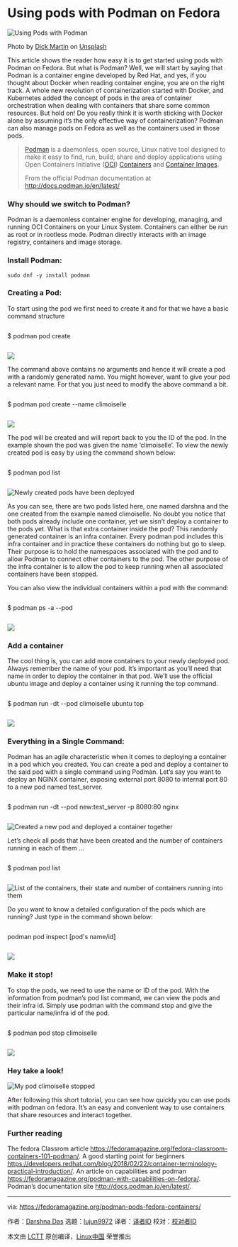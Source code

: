 [#]: collector: (lujun9972)
[#]: translator: ( )
[#]: reviewer: ( )
[#]: publisher: ( )
[#]: url: ( )
[#]: subject: (Using pods with Podman on Fedora)
[#]: via: (https://fedoramagazine.org/podman-pods-fedora-containers/)
[#]: author: (Darshna Das https://fedoramagazine.org/author/climoiselle/)

Using pods with Podman on Fedora
======

![Using Pods with Podman][1]

Photo by [Dick Martin][2] on [Unsplash][3]

This article shows the reader how easy it is to get started using pods with Podman on Fedora. But what is Podman? Well, we will start by saying that Podman is a container engine developed by Red Hat, and yes, if you thought about Docker when reading container engine, you are on the right track. A whole new revolution of containerization started with Docker, and Kubernetes added the concept of pods in the area of container orchestration when dealing with containers that share some common resources. But hold on! Do you really think it is worth sticking with Docker alone by assuming it’s the only effective way of containerization? Podman can also manage pods on Fedora as well as the containers used in those pods.

> [Podman][4] is a daemonless, open source, Linux native tool designed to make it easy to find, run, build, share and deploy applications using Open Containers Initiative ([OCI][5]) [Containers][6] and [Container Images][7].
>
> From the official Podman documentation at <http://docs.podman.io/en/latest/>

### Why should we switch to Podman?

Podman is a daemonless container engine for developing, managing, and running OCI Containers on your Linux System. Containers can either be run as root or in rootless mode. Podman directly interacts with an image registry, containers and image storage.

### Install Podman:

```
sudo dnf -y install podman
```

### Creating a Pod:

To start using the pod we first need to create it and for that we have a basic command structure
```

```

$ podman pod create
```

```

![][8]

The command above contains no arguments and hence it will create a pod with a randomly generated name. You might however, want to give your pod a relevant name. For that you just need to modify the above command a bit.
```

```

$ podman pod create --name climoiselle
```

```

![][9]

The pod will be created and will report back to you the ID of the pod. In the example shown the pod was given the name ‘climoiselle’. To view the newly created pod is easy by using the command shown below:
```

```

$ podman pod list
```

```

![Newly created pods have been deployed][10]

As you can see, there are two pods listed here, one named darshna and the one created from the example named climoiselle. No doubt you notice that both pods already include one container, yet we sisn’t deploy a container to the pods yet. What is that extra container inside the pod? This randomly generated container is an infra container. Every podman pod includes this infra container and in practice these containers do nothing but go to sleep. Their purpose is to hold the namespaces associated with the pod and to allow Podman to connect other containers to the pod. The other purpose of the infra container is to allow the pod to keep running when all associated containers have been stopped.

You can also view the individual containers within a pod with the command:
```

```

$ podman ps -a --pod
```

```

![][11]

### Add a container

The cool thing is, you can add more containers to your newly deployed pod. Always remember the name of your pod. It’s important as you’ll need that name in order to deploy the container in that pod. We’ll use the official ubuntu image and deploy a container using it running the top command.
```

```

$ podman run -dt --pod climoiselle ubuntu top
```

```

![][12]

### Everything in a Single Command:

Podman has an agile characteristic when it comes to deploying a container in a pod which you created. You can create a pod and deploy a container to the said pod with a single command using Podman. Let’s say you want to deploy an NGINX container, exposing external port 8080 to internal port 80 to a new pod named test_server.
```

```

$ podman run -dt --pod new:test_server -p 8080:80 nginx
```

```

![Created a new pod and deployed a container together][13]

Let’s check all pods that have been created and the number of containers running in each of them …
```

```

$ podman pod list
```

```

![List of the containers, their state and number of containers running into them][14]

Do you want to know a detailed configuration of the pods which are running? Just type in the command shown below:
```

```

podman pod inspect [pod's name/id]
```

```

![][15]

### Make it stop!

To stop the pods, we need to use the name or ID of the pod. With the information from podman’s pod list command, we can view the pods and their infra id. Simply use podman with the command stop and give the particular name/infra id of the pod.
```

```

$ podman pod stop climoiselle
```

```

![][16]

### Hey take a look!

![My pod climoiselle stopped][17]

After following this short tutorial, you can see how quickly you can use pods with podman on fedora. It’s an easy and convenient way to use containers that share resources and interact together.

### Further reading

The fedora Classrom article <https://fedoramagazine.org/fedora-classroom-containers-101-podman/>. A good starting point for beginners <https://developers.redhat.com/blog/2018/02/22/container-terminology-practical-introduction/>. An article on capabilities and podman <https://fedoramagazine.org/podman-with-capabilities-on-fedora/>. Podman’s documentation site <http://docs.podman.io/en/latest/>.

--------------------------------------------------------------------------------

via: https://fedoramagazine.org/podman-pods-fedora-containers/

作者：[Darshna Das][a]
选题：[lujun9972][b]
译者：[译者ID](https://github.com/译者ID)
校对：[校对者ID](https://github.com/校对者ID)

本文由 [LCTT](https://github.com/LCTT/TranslateProject) 原创编译，[Linux中国](https://linux.cn/) 荣誉推出

[a]: https://fedoramagazine.org/author/climoiselle/
[b]: https://github.com/lujun9972
[1]: https://fedoramagazine.org/wp-content/uploads/2020/12/using-pods-w-podman-816x346.png
[2]: https://unsplash.com/@dick42420?utm_source=unsplash&utm_medium=referral&utm_content=creditCopyText
[3]: https://unsplash.com/s/photos/seals-in-canada?utm_source=unsplash&utm_medium=referral&utm_content=creditCopyText
[4]: http://podman.io
[5]: https://www.opencontainers.org/
[6]: https://developers.redhat.com/blog/2018/02/22/container-terminology-practical-introduction/#h.j2uq93kgxe0e
[7]: https://developers.redhat.com/blog/2018/02/22/container-terminology-practical-introduction/#h.dqlu6589ootw
[8]: https://fedoramagazine.org/wp-content/uploads/2020/12/Podman0-1-1-1024x328.png
[9]: https://fedoramagazine.org/wp-content/uploads/2020/12/Podman1-1-1024x355.png
[10]: https://fedoramagazine.org/wp-content/uploads/2020/12/podman3-1024x334.png
[11]: https://fedoramagazine.org/wp-content/uploads/2020/12/podman4-1-1024x221.png
[12]: https://fedoramagazine.org/wp-content/uploads/2020/12/podman8-1024x739.png
[13]: https://fedoramagazine.org/wp-content/uploads/2020/12/podman9-1024x348.png
[14]: https://fedoramagazine.org/wp-content/uploads/2020/12/podman10-1024x341.png
[15]: https://fedoramagazine.org/wp-content/uploads/2020/12/podman5-808x1024.png
[16]: https://fedoramagazine.org/wp-content/uploads/2020/12/podman11-1024x279.png
[17]: https://fedoramagazine.org/wp-content/uploads/2020/12/podman12-1024x362.png
